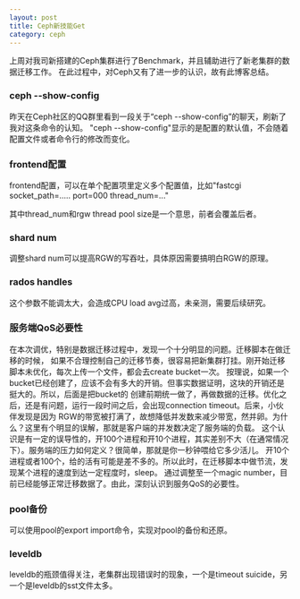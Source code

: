 ```yaml
---
layout: post
title: Ceph新技能Get
category: ceph
---
```


上周对我司新搭建的Ceph集群进行了Benchmark，并且辅助进行了新老集群的数据迁移工作。
在此过程中，对Ceph又有了进一步的认识，故有此博客总结。

### ceph --show-config
昨天在Ceph社区的QQ群里看到一段关于“ceph --show-config”的聊天，刷新了我对这条命令的认知。
"ceph --show-config"显示的是配置的默认值，不会随着配置文件或者命令行的修改而变化。

### frontend配置
frontend配置，可以在单个配置项里定义多个配置值，比如"fastcgi socket_path=..... port=000 thread_num=..."

其中thread_num和rgw thread pool size是一个意思，前者会覆盖后者。

### shard num
调整shard num可以提高RGW的写吞吐，具体原因需要搞明白RGW的原理。

### rados handles
这个参数不能调太大，会造成CPU load avg过高，未亲测，需要后续研究。

### 服务端QoS必要性
在本次调优，特别是数据迁移过程中，发现一个十分明显的问题。迁移脚本在做迁移的时候，
如果不合理控制自己的迁移节奏，很容易把新集群打挂。刚开始迁移脚本未优化，每次上传一个文件，都会去create bucket一次。
按理说，如果一个bucket已经创建了，应该不会有多大的开销。但事实数据证明，这块的开销还是挺大的。所以，后面是把bucket的
创建前期统一做了，再做数据的迁移。优化之后，还是有问题，运行一段时间之后，会出现connection timeout。后来，小伙伴发现是因为
RGW的带宽被打满了，故想降低并发数来减少带宽，然并卵。为什么？这里有个明显的误解，那就是客户端的并发数决定了服务端的负载。
这个认识是有一定的误导性的，开100个进程和开10个进程，其实差别不大（在通常情况下）。服务端的压力如何定义？很简单，那就是你一秒钟喂给它多少活儿。
开10个进程或者100个，给的活有可能是差不多的。所以此时，在迁移脚本中做节流，发现某个进程的速度到达一定程度时，sleep。
通过调整至一个magic number，目前已经能够正常迁移数据了。由此，深刻认识到服务QoS的必要性。

### pool备份
可以使用pool的export import命令，实现对pool的备份和还原。

### leveldb
leveldb的瓶颈值得关注，老集群出现错误时的现象，一个是timeout suicide，另一个是leveldb的sst文件太多。


